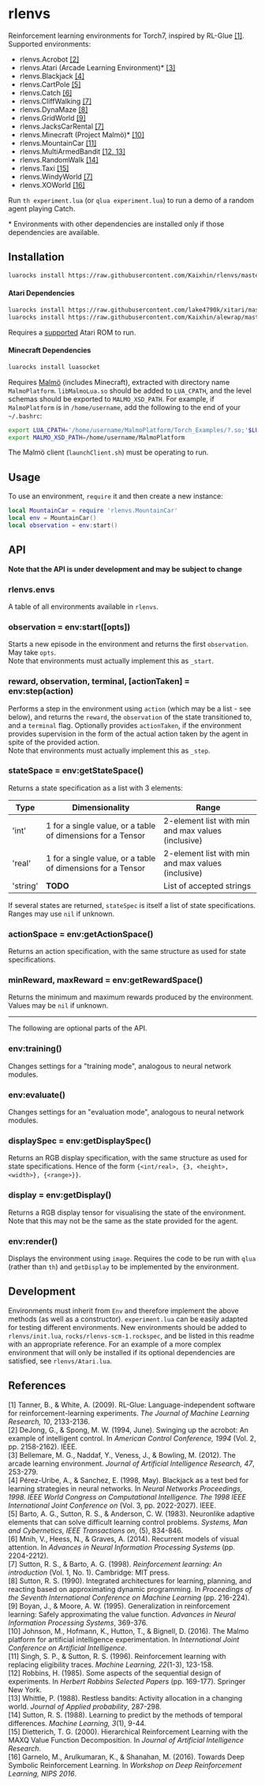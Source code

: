 # rlenvs

Reinforcement learning environments for Torch7, inspired by RL-Glue [[1]](#references). Supported environments:

- rlenvs.Acrobot [[2]](#references)
- rlenvs.Atari (Arcade Learning Environment)\* [[3]](#references)
- rlenvs.Blackjack [[4]](#references)
- rlenvs.CartPole [[5]](#references)
- rlenvs.Catch [[6]](#references)
- rlenvs.CliffWalking [[7]](#references)
- rlenvs.DynaMaze [[8]](#references)
- rlenvs.GridWorld [[9]](#references)
- rlenvs.JacksCarRental [[7]](#references)
- rlenvs.Minecraft (Project Malmö)\* [[10]](#references)
- rlenvs.MountainCar [[11]](#references)
- rlenvs.MultiArmedBandit [[12, 13]](#references)
- rlenvs.RandomWalk [[14]](#references)
- rlenvs.Taxi [[15]](#references)
- rlenvs.WindyWorld [[7]](#references)
- rlenvs.XOWorld [[16]](#references)

Run `th experiment.lua` (or `qlua experiment.lua`) to run a demo of a random agent playing Catch.

\* Environments with other dependencies are installed only if those dependencies are available.

## Installation

```sh
luarocks install https://raw.githubusercontent.com/Kaixhin/rlenvs/master/rocks/rlenvs-scm-1.rockspec
```

#### Atari Dependencies

```sh
luarocks install https://raw.githubusercontent.com/lake4790k/xitari/master/xitari-0-0.rockspec
luarocks install https://raw.githubusercontent.com/Kaixhin/alewrap/master/alewrap-0-0.rockspec
```

Requires a [supported](https://github.com/Kaixhin/Atari/blob/master/roms/README.md) Atari ROM to run.

#### Minecraft Dependencies

```sh
luarocks install luasocket
```

Requires [Malmö](https://github.com/Microsoft/malmo) (includes Minecraft), extracted with directory name `MalmoPlatform`. `libMalmoLua.so` should be added to `LUA_CPATH`, and the level schemas should be exported to `MALMO_XSD_PATH`. For example, if `MalmoPlatform` is in `/home/username`, add the following to the end of your `~/.bashrc`:

```sh
export LUA_CPATH='/home/username/MalmoPlatform/Torch_Examples/?.so;'$LUA_CPATH
export MALMO_XSD_PATH=/home/username/MalmoPlatform
```

The Malmö client (`launchClient.sh`) must be operating to run.

## Usage

To use an environment, `require` it and then create a new instance:

```lua
local MountainCar = require 'rlenvs.MountainCar'
local env = MountainCar()
local observation = env:start()
```

## API

**Note that the API is under development and may be subject to change**

### rlenvs.envs

A table of all environments available in `rlenvs`.

### observation = env:start([opts])

Starts a new episode in the environment and returns the first `observation`. May take `opts`.  
Note that environments must actually implement this as `_start`.

### reward, observation, terminal, [actionTaken] = env:step(action)

Performs a step in the environment using `action` (which may be a list - see below), and returns the `reward`, the `observation` of the state transitioned to, and a `terminal` flag. Optionally provides `actionTaken`, if the environment provides supervision in the form of the actual action taken by the agent in spite of the provided action.  
Note that environments must actually implement this as `_step`.

### stateSpace = env:getStateSpace()

Returns a state specification as a list with 3 elements:

| Type     | Dimensionality                                              | Range                                              |
|----------|-------------------------------------------------------------|----------------------------------------------------|
| 'int'    | 1 for a single value, or a table of dimensions for a Tensor | 2-element list with min and max values (inclusive) |
| 'real'   | 1 for a single value, or a table of dimensions for a Tensor | 2-element list with min and max values (inclusive) |
| 'string' | **TODO**                                                    | List of accepted strings                           |

If several states are returned, `stateSpec` is itself a list of state specifications. Ranges may use `nil` if unknown.

### actionSpace = env:getActionSpace()

Returns an action specification, with the same structure as used for state specifications.

### minReward, maxReward = env:getRewardSpace()

Returns the minimum and maximum rewards produced by the environment. Values may be `nil` if unknown.

---

The following are optional parts of the API.

### env:training()

Changes settings for a "training mode", analogous to neural network modules.

### env:evaluate()

Changes settings for an "evaluation mode", analogous to neural network modules.

### displaySpec = env:getDisplaySpec()

Returns an RGB display specification, with the same structure as used for state specifications. Hence of the form `{<int/real>, {3, <height>, <width>}, {<range>}}`.

### display = env:getDisplay()

Returns a RGB display tensor for visualising the state of the environment. Note that this may not be the same as the state provided for the agent.

### env:render()

Displays the environment using `image`. Requires the code to be run with `qlua` (rather than `th`) and `getDisplay` to be implemented by the environment.

## Development

Environments must inherit from `Env` and therefore implement the above methods (as well as a constructor). `experiment.lua` can be easily adapted for testing different environments. New environments should be added to `rlenvs/init.lua`, `rocks/rlenvs-scm-1.rockspec`, and be listed in this readme with an appropriate reference. For an example of a more complex environment that will only be installed if its optional dependencies are satisfied, see `rlenvs/Atari.lua`.

## References

[1] Tanner, B., & White, A. (2009). RL-Glue: Language-independent software for reinforcement-learning experiments. *The Journal of Machine Learning Research, 10*, 2133-2136.  
[2] DeJong, G., & Spong, M. W. (1994, June). Swinging up the acrobot: An example of intelligent control. In *American Control Conference, 1994* (Vol. 2, pp. 2158-2162). IEEE.  
[3] Bellemare, M. G., Naddaf, Y., Veness, J., & Bowling, M. (2012). The arcade learning environment. *Journal of Artificial Intelligence Research, 47*, 253-279.  
[4] Pérez-Uribe, A., & Sanchez, E. (1998, May). Blackjack as a test bed for learning strategies in neural networks. In *Neural Networks Proceedings, 1998. IEEE World Congress on Computational Intelligence. The 1998 IEEE International Joint Conference on* (Vol. 3, pp. 2022-2027). IEEE.  
[5] Barto, A. G., Sutton, R. S., & Anderson, C. W. (1983). Neuronlike adaptive elements that can solve difficult learning control problems. *Systems, Man and Cybernetics, IEEE Transactions on*, (5), 834-846.  
[6] Mnih, V., Heess, N., & Graves, A. (2014). Recurrent models of visual attention. In *Advances in Neural Information Processing Systems* (pp. 2204-2212).  
[7] Sutton, R. S., & Barto, A. G. (1998). *Reinforcement learning: An introduction* (Vol. 1, No. 1). Cambridge: MIT press.  
[8] Sutton, R. S. (1990). Integrated architectures for learning, planning, and reacting based on approximating dynamic programming. In *Proceedings of the Seventh International Conference on Machine Learning* (pp. 216-224).  
[9] Boyan, J., & Moore, A. W. (1995). Generalization in reinforcement learning: Safely approximating the value function. *Advances in Neural Information Processing Systems*, 369-376.  
[10] Johnson, M., Hofmann, K., Hutton, T., & Bignell, D. (2016). The Malmo platform for artificial intelligence experimentation. In *International Joint Conference on Artificial Intelligence*.  
[11] Singh, S. P., & Sutton, R. S. (1996). Reinforcement learning with replacing eligibility traces. *Machine Learning, 22*(1-3), 123-158.  
[12] Robbins, H. (1985). Some aspects of the sequential design of experiments. In *Herbert Robbins Selected Papers* (pp. 169-177). Springer New York.  
[13] Whittle, P. (1988). Restless bandits: Activity allocation in a changing world. *Journal of Applied probability*, 287-298.  
[14] Sutton, R. S. (1988). Learning to predict by the methods of temporal differences. *Machine Learning, 3*(1), 9-44.  
[15] Dietterich, T. G. (2000). Hierarchical Reinforcement Learning with the MAXQ Value Function Decomposition. In *Journal of Artificial Intelligence Research*.  
[16] Garnelo, M., Arulkumaran, K., & Shanahan, M. (2016). Towards Deep Symbolic Reinforcement Learning. In *Workshop on Deep Reinforcement Learning, NIPS 2016*.
